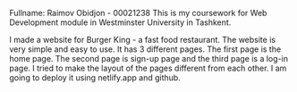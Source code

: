 Fullname: Raimov Obidjon - 00021238
This is my coursework for Web Development module in Westminster University in Tashkent. 

I made a website for Burger King - a fast food restaurant.
The website is very simple and easy to use. It has 3 different pages. The first page is the home page. The second page is sign-up page and the third page is a log-in page. I tried to make the layout of the pages different from each other.
I am going to deploy it using netlify.app and github.
